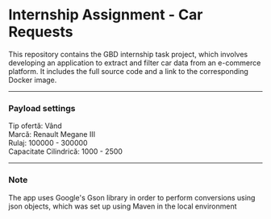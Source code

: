 # Internship Assignment - Car Requests
This repository contains the GBD internship task project, which involves developing an application to extract and filter car data from an e-commerce platform. It includes the full source code and a link to the corresponding Docker image.

---

### Payload settings 
Tip ofertă: Vând  
Marcă: Renault Megane III  
Rulaj: 100000 - 300000  
Capacitate Cilindrică: 1000 - 2500  

---

### Note  
The app uses Google's Gson library in order to perform conversions using json objects, which was set up using Maven in the local environment
